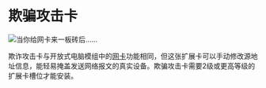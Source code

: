 # 欺骗攻击卡

![当你给网卡来一板砖后……](item:computronics:oc_parts@4)

欺诈攻击卡与开放式电脑模组中的[网卡](/%LANGUAGE%/item/lanCard.md)功能相同，但这张扩展卡可以手动修改源地址信息，能轻易掩盖发送网络报文的真实设备。欺骗攻击卡需要2级或更高等级的扩展卡槽位才能安装。
